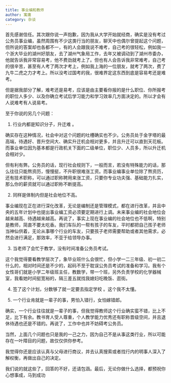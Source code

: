 ```yaml
---
title: 事业编和教师
author: 寓庸
category: 杂谈
---
```

首先感谢信任。其次跟你说一声抱歉，因为我从大学开始就经商，确实是没有考过公务员事业编，虽然周围有不少这类行当的朋友，聊天中也偶尔曾提起这个问题，但所说的答案却也各都不一，有的人会跟我说不难考，自己考的很轻松，例如我一个浙大毕业的湖州好朋友，去了湖州气象局工作，去年又被调动到了湖州市委办，他就告诉我非常容易考，他不费劲就考上了。但也有人会告诉我非常难考，自己考的很辛苦，甚至有人考了两次才考上，例如我上海的一位朋友，就考了两次，费了九牛二虎之力才考上。所以没考过国考的我，很难界定这东西到底是容易考还是难考。

但是据我部分了解，难考还是易考，应该是由主要看你报的是什么职位、你所报考的职位人多少、以及你确立考试后学习能力和学习效率几方面决定的。所以才会有人说难考有人说易考。  

至于你说的另几个问题：  

1. 行业内都是知识分子，升迁难 。  

确实存在这种情况，社会中对这个问题的吐槽确实也不少。公务员处于金字塔的最高端，待遇好、晋升空间大、确实升迁机会相对更多，并且升迁可以直到天花板。而事业单位因为基本都是行政机关下面的二级单位，职位少、人员多，所以升迁机会相对少。  

但有利有弊。公务员的话，现行社会规则下，一般而言，若没有特殊能力的话，那么往往只能熬资历，慢慢挺，不升职很难涨工资。而事业编事业单位除了熬资历，还有技术职称，可以通过职称聘用来涨工资，只要你专业功夫强、基础能力扎实，那么你的薪资就可以通过职称不断提高。  

2. 同样是体制内但是社会地位不高。  

事业编现在正在进行深化改革，无论是编制还是管理模式，都在进行改革，并且中央的五年计划中也提出事业编工资必须要定期进行上调。未来事业编的社会地位会越来越高、待遇越来越高。再说了，事实上现在事业编的社会地位也不低啊，特别是教师，简直不要太吃香。我们车队的一帮有孩子的车友，平时都把自己孩子老师当神仙供着，无论从事哪个行业的车友，只要孩子老师需要帮助或者其他需求，必然会进行满足，那效率，不亚于给领导办事。  

3. 当老师了会忙于教学，没有时间准备公务员考试。  

这个我觉得要看教学层次了，象毕业班什么会很忙，但小学一二三年级、初一初二什么的，相对时间还是不少的，起码不至于耽误公务员考试的准备和学习。我有个女性哥们就是小学二年级班主任，教数学，带一个班，另外负责学校的化学器械室，我看她时间挺宽裕的，隔三差五就找我媳妇吃晚饭、逛街。

4. 签了这个计划，分数够了就一定要去指定学校 。这个我不太懂。  

5. 一个行业肯就是一辈子的事，男怕入错行，女怕嫁错郎。  

确实，一个行业往往就是一辈子的事，但我觉得教师这个行业确实蛮不错，比上不足，比下有余。教书育人受人尊重，个人教学能力优秀还有职称晋级空间，并且退休待遇也还是不错的。再说了，工作中也并不妨碍考公务员。  

当然，上面几个问题也只是我的一己之力，因为自己不是从事这类行业，所以可能存在一叶障目的问题，故仅仅供你参考。  

我觉得你还是应该认真与父母进行商议，并去认真搜索或者找行内的明事人深入了解权衡，再做出自己的决定。  

我们说的就这些了，回答的不好，还请包涵。最后，无论你做什么选择，都预祝你心想事成，马到成功